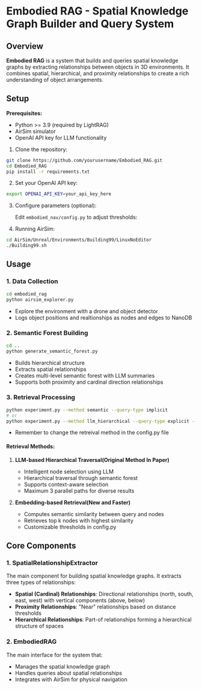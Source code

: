 # Embodied RAG - Spatial Knowledge Graph Builder and Query System

## Overview
**Embodied RAG** is a system that builds and queries spatial knowledge graphs by extracting relationships between objects in 3D environments. It combines spatial, hierarchical, and proximity relationships to create a rich understanding of object arrangements.

## Setup

**Prerequisites:**
- Python >= 3.9 (required by LightRAG)
- AirSim simulator
- OpenAI API key for LLM functionality

1. Clone the repository:
```bash
git clone https://github.com/yourusername/Embodied_RAG.git
cd Embodied_RAG
pip install -r requirements.txt

```

2. Set your OpenAI API key:
```bash
export OPENAI_API_KEY=your_api_key_here
```

3. Configure parameters (optional):

   Edit `embodied_nav/config.py` to adjust thresholds:

4. Running AirSim:
```bash
cd AirSim/Unreal/Environments/Building99/LinuxNoEditor
./Building99.sh

```
## Usage
### 1. Data Collection

```bash
cd embodied_rag
python airsim_explorer.py
```
- Explore the environment with a drone and object detector
- Logs object positions and realtionships as nodes and edges to NanoDB

### 2. Semantic Forest Building

```bash
cd ..
python generate_semantic_forest.py
```

- Builds hierarchical structure
- Extracts spatial relationships
- Creates multi-level semantic forest with LLM summaries
- Supports both proximity and cardinal direction relationships

### 3. Retrieval Processing
```bash
python experiment.py --method semantic --query-type implicit
# or
python experiment.py --method llm_hierarchical --query-type explicit --query "Find the nearest chair"
```
- Remember to change the retreival method in the config.py file

#### Retrieval Methods:
1. **LLM-based Hierarchical Traversal(Original Method In Paper)**
   - Intelligent node selection using LLM
   - Hierarchical traversal through semantic forest
   - Supports context-aware selection
   - Maximum 3 parallel paths for diverse results

2. **Embedding-based Retrieval(New and Faster)**
   - Computes semantic similarity between query and nodes
   - Retrieves top k nodes with highest similarity
   - Customizable thresholds in config.py





## Core Components

### 1. SpatialRelationshipExtractor
The main component for building spatial knowledge graphs. It extracts three types of relationships:

- **Spatial (Cardinal) Relationships**: Directional relationships (north, south, east, west) with vertical components (above, below)
- **Proximity Relationships**: "Near" relationships based on distance thresholds
- **Hierarchical Relationships**: Part-of relationships forming a hierarchical structure of spaces

### 2. EmbodiedRAG
The main interface for the system that:
- Manages the spatial knowledge graph
- Handles queries about spatial relationships
- Integrates with AirSim for physical navigation

